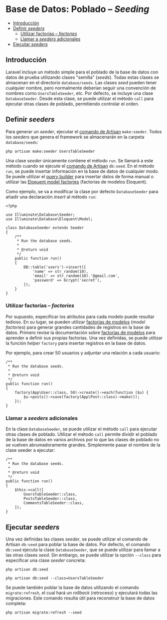 # Base de Datos: Poblado – *Seeding*

- [Introducción](#introduction)
- [Definir *seeders*](#writing-seeders) 
    - [Utilizar factorías – *factories*](#using-model-factories)
    - [Llamar a *seeders* adicionales](#calling-additional-seeders)
- [Ejecutar *seeders*](#running-seeders)

<a name="introduction"></a>

## Introducción

Laravel incluye un método simple para el poblado de la base de datos con datos de prueba utilizando clases "semilla" (*seeds*). Todas estas clases se almacenan en el directorio `database/seeds`. Las clases *seed* pueden tener cualquier nombre, pero normalmente deberían seguir una convención de nombres como `UsersTableSeeder`, etc. Por defecto, se incluye una clase `DatabaseSeeder`. Desde esta clase, se puede utilizar el método `call` para ejecutar otras clases de poblado, permitiendo controlar el orden.

<a name="writing-seeders"></a>

## Definir *seeders*

Para generar un *seeder*, ejecutar el [comando de Artisan](/docs/{{version}}/artisan) `make:seeder`. Todos los *seeders* que genera el framework se almacenarán en la carpeta `database/seeds`:

    php artisan make:seeder UsersTableSeeder
    

Una clase *seeder* únicamente contiene el método `run`. Se llamará a este método cuando se ejecute el [comando de Artisan](/docs/{{version}}/artisan) `db:seed`. En el método `run`, se puede insertar información en la base de datos de cualquier modo. Se puede utilizar el [query builder](/docs/{{version}}/queries) para insertar datos de forma manual o utilizar las [Eloquent model factories](/docs/{{version}}/database-testing#writing-factories) (factorías de modelos Eloquent).

Como ejemplo, se va a modificar la clase por defecto `DatabaseSeeder` para añadir una declaración *insert* al método `run`:

    <?php
    
    use Illuminate\Database\Seeder;
    use Illuminate\Database\Eloquent\Model;
    
    class DatabaseSeeder extends Seeder
    {
        /**
         * Run the database seeds.
         *
         * @return void
         */
        public function run()
        {
            DB::table('users')->insert([
                'name' => str_random(10),
                'email' => str_random(10).'@gmail.com',
                'password' => bcrypt('secret'),
            ]);
        }
    }
    

<a name="using-model-factories"></a>

### Utilizar factorías – *factories*

Por supuesto, especificar los atributos para cada modelo puede resultar tedioso. En su lugar, se pueden utilizar [factorías de modelos](/docs/{{version}}/database-testing#writing-factories) (*model factories*) para generar grandes cantidades de registros en la base de datos. Primero revise la documentación sobre [factorías de modelos](/docs/{{version}}/database-testing#writing-factories) para aprender a definir sus propias factorias. Una vez definidas, se puede utilizar la función *helper* `factory` para insertar registros en la base de datos.

Por ejemplo, para crear 50 usuarios y adjuntar una relación a cada usuario:

    /**
     * Run the database seeds.
     *
     * @return void
     */
    public function run()
    {
        factory(App\User::class, 50)->create()->each(function ($u) {
            $u->posts()->save(factory(App\Post::class)->make());
        });
    }
    

<a name="calling-additional-seeders"></a>

### Llamar a *seeders* adicionales

En la clase `DatabaseSeeder`, se puede utilizar el método `call` para ejecutar otras clases de poblado. Utilizar el método `call` permite dividir el poblado de la base de datos en varios archivos por lo que las clases de poblado no se vuelven abrumadoramente grandes. Simplemente pasar el nombre de la clase seeder a ejecutar:

    /**
     * Run the database seeds.
     *
     * @return void
     */
    public function run()
    {
        $this->call([
            UsersTableSeeder::class,
            PostsTableSeeder::class,
            CommentsTableSeeder::class,
        ]);
    }
    

<a name="running-seeders"></a>

## Ejecutar *seeders*

Una vez definidas las clases *seeder*, se puede utilizar el comando de Artisan `db:seed` para poblar la base de datos. Por defecto, el comando `db:seed` ejecuta la clase `DatabaseSeeder`, que se puede utilizar para llamar a las otras clases *seed*. Sin embargo, se puede utilizar la opción `--class` para especificar una clase *seeder* concreta:

    php artisan db:seed
    
    php artisan db:seed --class=UsersTableSeeder
    

Se puede también poblar la base de datos utilizando el comando `migrate:refresh`, el cual hará un *rollback* (retroceso) y ejecutará todas las migraciones. Este comando resulta útil para reconstruir la base de datos completa:

    php artisan migrate:refresh --seed